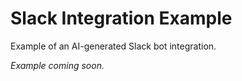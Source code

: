 # Slack Integration Example

Example of an AI-generated Slack bot integration.

*Example coming soon.*
